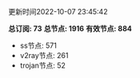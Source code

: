 更新时间2022-10-07 23:45:42

**总订阅: 73**
**总节点: 1916**
**有效节点: 884**
- ss节点: 571
- v2ray节点: 261
- trojan节点: 52
